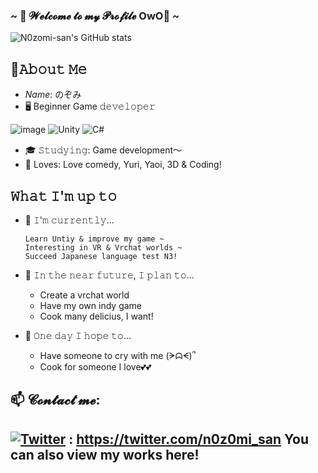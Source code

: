 ### ~ 💖 𝓦𝓮𝓵𝓬𝓸𝓶𝓮 𝓽𝓸 𝓶𝔂 𝓟𝓻𝓸𝓯𝓲𝓵𝓮 OwO💖 ~

![ N0zomi-san's GitHub stats](https://github-readme-stats.vercel.app/api?username=Rebellion404&theme=radical&show_icons=true)

📖𝙰𝚋𝚘𝚞𝚝 𝙼𝚎
---
- *Name*: のぞみ
- 🖥  Beginner Game 𝚍𝚎𝚟𝚎𝚕𝚘𝚙𝚎𝚛  

![image](https://user-images.githubusercontent.com/78013257/155077191-29edf287-f808-4846-a018-832fca746b7f.png) ![Unity](https://img.shields.io/badge/unity-%23000000.svg?style=for-the-badge&logo=unity&logoColor=white)   ![C#](https://img.shields.io/badge/c%23-%23239120.svg?style=for-the-badge&logo=c-sharp&logoColor=white) 
- 🎓 𝚂𝚝𝚞𝚍𝚢𝚒𝚗𝚐: Game development～
- 🥰 Loves: Love comedy, Yuri, Yaoi, 3D & Coding!

𝚆𝚑𝚊𝚝 𝙸'𝚖 𝚞𝚙 𝚝𝚘
---
- 🔨 𝙸'𝚖 𝚌𝚞𝚛𝚛𝚎𝚗𝚝𝚕𝚢...

    ```
    Learn Untiy & improve my game ~
    Interesting in VR & Vrchat worlds ~
    Succeed Japanese language test N3!
    ```
    
- 🎯 𝙸𝚗 𝚝𝚑𝚎 𝚗𝚎𝚊𝚛 𝚏𝚞𝚝𝚞𝚛𝚎, 𝙸 𝚙𝚕𝚊𝚗 𝚝𝚘... 
   - Create a vrchat world
   - Have my own indy game
   - Cook many delicius, I want!
- 🦊 𝙾𝚗𝚎 𝚍𝚊𝚢 𝙸 𝚑𝚘𝚙𝚎 𝚝𝚘... 
   - Have someone to cry with me (ᗒᗣᗕ)՞
   - Cook for someone I love💕💕


📫 𝓒𝓸𝓷𝓽𝓪𝓬𝓽 𝓶𝓮:
---
[![Twitter](https://img.shields.io/badge/Twitter-1DA1F2?style=for-the-badge&logo=twitter&logoColor=white)]() : https://twitter.com/n0z0mi_san
You can also view my works here!
---

